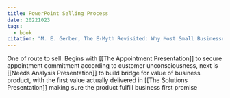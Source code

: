 ```yaml
---
title: PowerPoint Selling Process
date: 20221023
tags:
  - book
citation: "M. E. Gerber, The E-Myth Revisited: Why Most Small Businesses Don’t Work and What to Do About It. Harper Collins, 2009."
---
```

One of route to sell. Begins with [[The Appointment Presentation]] to secure appointment commitment according to customer unconsciousness, next is [[Needs Analysis Presentation]] to build bridge for value of business product, with the first value actually delivered in [[The Solutions Presentation]] making sure the product fulfill business first promise